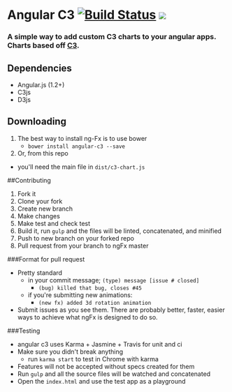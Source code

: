 Angular C3    [![Build Status](https://travis-ci.org/Hendrixer/ngFx.svg?branch=master)](https://travis-ci.org/Hendrixer/ng-Fx)   <img src="http://img.shields.io/badge/Built%20with-Gulp-red.svg" />
===============

### A simple way to add custom C3 charts to your angular apps. Charts based off [C3](http://http://c3js.org/).

## Dependencies
+ Angular.js (1.2+)
+ C3js
+ D3js

## Downloading
1. The best way to install ng-Fx is to use bower
    + ```bower install angular-c3 --save```
2. Or, from this repo
  + you'll need the main file in ```dist/c3-chart.js```


##Contributing
1. Fork it
2. Clone your fork
3. Create new branch
4. Make changes
5. Make test and check test
6. Build it, run ```gulp``` and the files will be linted, concatenated, and minified
7. Push to new branch on your forked repo
8. Pull request from your branch to ngFx master

###Format for pull request
+ Pretty standard
  + in your commit message; ```(type) message [issue # closed]```
    + ```(bug) killed that bug, closes #45```
  + if you're submitting new animations:
    + ```(new fx) added 3d rotation animation ```
+ Submit issues as you see them. There are probably better, faster, easier ways to achieve what ngFx is designed to do so.

###Testing
+ angular c3 uses Karma + Jasmine + Travis for unit and ci
+ Make sure you didn't break anything
  + run ```karma start``` to test in Chrome with karma
+ Features will not be accepted without specs created for them
+ Run ```gulp``` and all the source files will be watched and concatenated
+ Open the ```index.html``` and use the test app as a playground